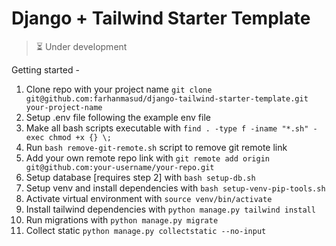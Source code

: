 # Django + Tailwind Starter Template

> :hourglass_flowing_sand: Under development

Getting started -

1. Clone repo with your project name `git clone git@github.com:farhanmasud/django-tailwind-starter-template.git your-project-name`
2. Setup .env file following the example env file
3. Make all bash scripts executable with `find . -type f -iname "*.sh" -exec chmod +x {} \;`
4. Run `bash remove-git-remote.sh` script to remove git remote link
5. Add your own remote repo link with `git remote add origin git@github.com:your-username/your-repo.git`
6. Setup database [requires step 2] with `bash setup-db.sh`
7. Setup venv and install dependencies with `bash setup-venv-pip-tools.sh`
8. Activate virtual environment with `source venv/bin/activate`
9. Install tailwind dependencies with `python manage.py tailwind install`
10. Run migrations with `python manage.py migrate`
11. Collect static `python manage.py collectstatic --no-input`